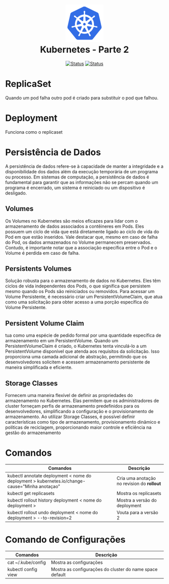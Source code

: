 <h1 align="center">
  <img src="../image/k8s-logo.png" alt="Kubernetes" width=120px height=120px >
  <br>
  Kubernetes - Parte 2
</h1>

<div align="center">

[![Status](https://img.shields.io/badge/version-1.0-blue)]()
[![Status](https://img.shields.io/badge/status-active-success.svg)]()

</div>

# ReplicaSet
Quando um pod falha outro pod é criado para substituir o pod que falhou. 

# Deployment
Funciona como o replicaset

# Persistência de Dados
A persistência de dados refere-se à capacidade de manter a integridade e a disponibilidade dos dados além da execução temporária de um programa ou processo. Em sistemas de computação, a persistência de dados é fundamental para garantir que as informações não se percam quando um programa é encerrado, um sistema é reiniciado ou um dispositivo é desligado.

## Volumes
Os Volumes no Kubernetes são meios eficazes para lidar com o armazenamento de dados associados a contêineres em Pods. Eles possuem um ciclo de vida que está diretamente ligado ao ciclo de vida do Pod em que estão inseridos. Vale destacar que, mesmo em caso de falha do Pod, os dados armazenados no Volume permanecem preservados. Contudo, é importante notar que a associação específica entre o Pod e o Volume é perdida em caso de falha.

## Persistents Volumes
Solução robusta para o armazenamento de dados no Kubernetes. Eles têm ciclos de vida independentes dos Pods, o que significa que persistem mesmo quando os Pods são reiniciados ou removidos. Para acessar um Volume Persistente, é necessário criar um PersistentVolumeClaim, que atua como uma solicitação para obter acesso a uma porção específica do Volume Persistente.

## Persistent Volume Claim
tua como uma espécie de pedido formal por uma quantidade específica de armazenamento em um PersistentVolume. Quando um PersistentVolumeClaim é criado, o Kubernetes tenta vinculá-lo a um PersistentVolume disponível que atenda aos requisitos da solicitação. Isso proporciona uma camada adicional de abstração, permitindo que os desenvolvedores solicitem e acessem armazenamento persistente de maneira simplificada e eficiente.

## Storage Classes
Fornecem uma maneira flexível de definir as propriedades do armazenamento no Kubernetes. Elas permitem que os administradores de cluster forneçam perfis de armazenamento predefinidos para os desenvolvedores, simplificando a configuração e o provisionamento de armazenamento. Ao utilizar Storage Classes, é possível definir características como tipo de armazenamento, provisionamento dinâmico e políticas de reciclagem, proporcionando maior controle e eficiência na gestão do armazenamento


# Comandos

| **Comandos** | **Descrição** |
|----------|---------------|
| kubectl annotate deployment < nome do deployment > kubernetes.io/change-cause="Minha anotaçao" | Cria uma anotação no revision do **rollout**|
| kubectl get replicasets | Mostra  os replicasets |
| kubectl rollout history deployment < nome do deployment > | Mostra a versão do deployment |
| kubectl rollout undo deployment < nome do deployment > --to-revision=2 | Vouta para a versão 2 |


# Comando de Configurações
| **Comandos** | **Descrição** |
|----------|---------------|
| cat ~/.kube/config | Mostra as configurações |
| kubectl config view| Mostra as configurações do cluster do name space default |

